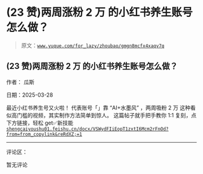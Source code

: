 # (23 赞)两周涨粉 2 万 的小红书养生账号怎么做？

> 原文：[`www.yuque.com/for_lazy/zhoubao/gmgn8mcfx4xaqv7q`](https://www.yuque.com/for_lazy/zhoubao/gmgn8mcfx4xaqv7q)

## (23 赞)两周涨粉 2 万 的小红书养生账号怎么做？

作者： 瓜斯

日期：2025-03-28

最近小红书养生号又火啦！ 代表账号「」靠 “AI+水墨风” ，两周吸粉 2 万 这种看似高门槛的视频，其实制作方法简单到惊人。 这篇帖子就手把手教你 1:1
复刻，点下方链接，轻松 get✅新技能 [`shengcaiyoushu01.feishu.cn/docx/VSWydFIiEopT1zxtI6Mcm2rFnOd?from=from_copylink&reRdXZ;=1`](https://shengcaiyoushu01.feishu.cn/docx/VSWydFIiEopT1zxtI6Mcm2rFnOd?from=from_copylink&reRdXZ;=1)

* * *

评论区：

暂无评论